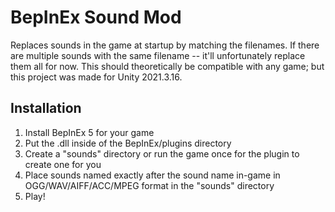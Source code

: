 # BepInEx Sound Mod
Replaces sounds in the game at startup by matching the filenames. If there are multiple sounds with the same filename -- it'll unfortunately replace them all for now.
This should theoretically be compatible with any game; but this project was made for Unity 2021.3.16.

## Installation
1. Install BepInEx 5 for your game
2. Put the .dll inside of the BepInEx/plugins directory
3. Create a "sounds" directory or run the game once for the plugin to create one for you
4. Place sounds named exactly after the sound name in-game in OGG/WAV/AIFF/ACC/MPEG format in the "sounds" directory
5. Play!